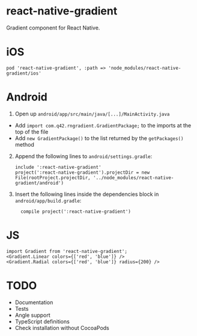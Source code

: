 # react-native-gradient

Gradient component for React Native.

# iOS

```
pod 'react-native-gradient', :path => 'node_modules/react-native-gradient/ios'
```

# Android
1. Open up `android/app/src/main/java/[...]/MainActivity.java`
  - Add `import com.q42.rngradient.GradientPackage;` to the imports at the top of the file
  - Add `new GradientPackage()` to the list returned by the `getPackages()` method
2. Append the following lines to `android/settings.gradle`:
  	```
  	include ':react-native-gradient'
  	project(':react-native-gradient').projectDir = new File(rootProject.projectDir, '../node_modules/react-native-gradient/android')
  	```
3. Insert the following lines inside the dependencies block in `android/app/build.gradle`:
  	```
      compile project(':react-native-gradient')
  	```

# JS

```
import Gradient from 'react-native-gradient';
<Gradient.Linear colors={['red', 'blue']} />
<Gradient.Radial colors={['red', 'blue']} radius={200} />
```

# TODO

- Documentation
- Tests
- Angle support
- TypeScript definitions
- Check installation without CocoaPods
